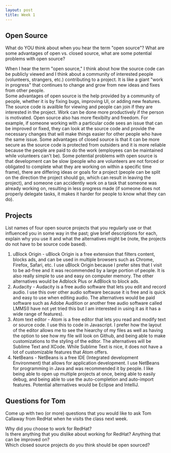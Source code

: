 ```yaml
---
layout: post
title: Week 1
---
```



## Open Source  
What do YOU think about when you hear the term "open source"? What are some advantages of open vs. closed source, what are some potential problems with open source?  

When I hear the term "open source," I think about how the source code can be publicly viewed and I think about a community of interested people (volunteers, strangers, etc.) contributing to a project. It is like a giant "work in progress" that continues to change and grow from new ideas and fixes from other people.  
Some advantages of open source is the help provided by a community of people, whether it is by fixing bugs, improving UI, or adding new features. The source code is availble for viewing and people can join if they are interested in the project. Work can be done more productively if the person is motivated. Open source also has more flexibilty and freedom. For example, if someone working with a particular code sees an issue that can be improved or fixed, they can look at the source code and provide the necessary changes that will make things easier for other people who have the same issue. Some advantages of closed source is that it can be more secure as the source code is protected from outsiders and it is more reliable because the people are paid to do the work (employees can be maintained while volunteers can't be). Some potential problems with open source is that development can be slow (people who are volunteers are not forced or obligated to complete what they are working on within a specific time frame), there are differing ideas or goals for a project (people can be split on the direction the project should go, which can result in leaving the project), and someone can accidently work on a task that someone was already working on, resulting in less progress made (if someone does not properly delegate tasks, it makes it harder for people to know what they can do). 

## Projects  
List names of four open source projects that you regularly use or that influenced you in some way in the past; give brief descriptions for each, explain why you use it and what the alternatives might be (note, the projects do not have to be source code based).  

1) uBlock Origin - uBlock Origin is a free extension that filters content, blocks ads, and can be used in multiple browsers such as Chrome, Firefox, Safari, etc. I use uBlock Origin because I prefer sites that I visit to be ad-free and it was recommended by a large portion of people. It is also really simple to use and easy on computer memory. The other alternatives would be Adblock Plus or AdBlock to block ads.  
2) Audacity - Audacity is a free audio software that lets you edit and record audio. I use this over other audio software because it is free and is quick and easy to use when editing audio. The alternatives would be paid software such as Adobe Audition or another free audio software called LMMS(I have not yet tried this but I am interested in using it as it has a wide range of features).  
3) Atom text editor - Atom is a free editor that lets you read and modify text or source code. I use this to code in Javascript. I prefer how the layout of the editor allows me to see the hiearchy of my files as well as having the option to see how my file will look on Github, and being able to make customizations to the styling of the editor. The alternatives will be Sublime Text and XCode. While Sublime Text is nice, it does not have a lot of customizable features that Atom offers. 
4) NetBeans - NetBeans is a free IDE (Integrated development Environment) that allows for application development. I use NetBeans for programming in Java and was recommended it by people. I like being able to open up multiple projects at once, being able to easily debug, and being able to use the auto-completion and auto-import features. Potential alternatives would be Eclipse and IntelliJ. 


## Questions for Tom  
Come up with two (or more) questions that you would like to ask Tom Callaway from RedHat when he visits the class next week.

Why did you choose to work for RedHat?  
Is there anything that you dislike about working for RedHat? Anything that can be improved on?  
Which closed source projects do you think should be open sourced?


